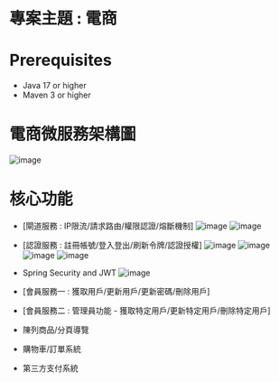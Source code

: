 # 專案主題 : 電商

# Prerequisites
- Java 17 or higher
- Maven 3 or higher
  
# 電商微服務架構圖
![image](https://github.com/shake50146/MyShopMall/assets/141225648/81814b04-7bfa-453f-9d20-d9ecb07f67d5)

# 核心功能

- [閘道服務 : IP限流/請求路由/權限認證/熔斷機制]
![image](https://github.com/shake50146/MyShopMall/assets/141225648/85055b7f-48cd-4479-a0ad-37db5318ac81)
![image](https://github.com/shake50146/MyShopMall/assets/141225648/db3e1f6d-e6ac-421d-8470-a4b70f3f4dcc)

- [認證服務 : 註冊帳號/登入登出/刷新令牌/認證授權]
![image](https://github.com/shake50146/MyShopMall/assets/141225648/44dab689-6da9-40bc-b7c1-0457cd32dd5e)
![image](https://github.com/shake50146/MyShopMall/assets/141225648/f1572d7a-f56c-4b9a-a326-5f33b9ba27cb)
![image](https://github.com/shake50146/MyShopMall/assets/141225648/088e9c77-3d4f-431c-88dc-fe5d339210a7)
![image](https://github.com/shake50146/MyShopMall/assets/141225648/ec4051c1-bac2-456f-bf1b-3acaf32b99bc)

- Spring Security and JWT
![image](https://github.com/shake50146/MyShopMall/assets/141225648/7c2938c3-66d0-449d-906c-580c26f5ccef)

- [會員服務一 : 獲取用戶/更新用戶/更新密碼/刪除用戶]
- [會員服務二 : 管理員功能 - 獲取特定用戶/更新特定用戶/刪除特定用戶]
- 陳列商品/分頁導覽
- 購物車/訂單系統
- 第三方支付系統
